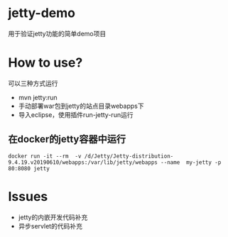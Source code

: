 # jetty-demo
用于验证jetty功能的简单demo项目

# How to use?

可以三种方式运行
- mvn jetty:run
- 手动部署war包到jetty的站点目录webapps下
- 导入eclipse，使用插件run-jetty-run运行

## 在docker的jetty容器中运行

```
docker run -it --rm  -v /d/Jetty/Jetty-distribution-9.4.19.v20190610/webapps:/var/lib/jetty/webapps --name  my-jetty -p 80:8080 jetty
```
# Issues

- jetty的内嵌开发代码补充
- 异步servlet的代码补充
